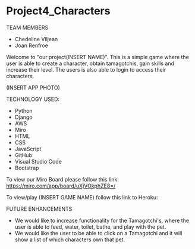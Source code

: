 # Project4_Characters
TEAM MEMBERS
* Chedeline Viljean 
* Joan Renfroe

Welcome to "our project(INSERT NAME)". This is a simple game where the user is able to create a character, obtain tamagotchis, gain skills and increase their level. The users is also able to login to access their characters.

(INSERT APP PHOTO)

TECHNOLOGY USED:
* Python
* Django
* AWS
* Miro
* HTML
* CSS
* JavaScript
* GitHub
* Visual Studio Code
* Bootstrap


To view our Miro Board please follow this link: https://miro.com/app/board/uXjVOkphZE8=/

To view/play (INSERT GAME NAME) follow this link to Heroku: 


FUTURE ENHANCEMENTS
* We would like to increase functionality for the Tamagotchi's, where the user is able to feed, water, toilet, bathe, and play with the pet.
* We would like the user to be able to click on a Tamagotchi and it will show a list of which characters own that pet.
